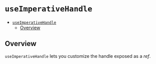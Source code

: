 # `useImperativeHandle`

- [`useImperativeHandle`](#useimperativehandle)
  - [Overview](#overview)

## Overview

`useImperativeHandle` lets you customize the handle exposed as a _ref_.
